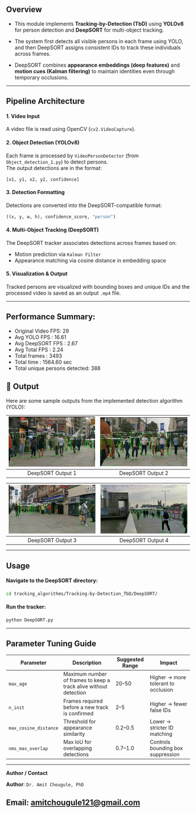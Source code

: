 ## Overview

- This module implements **Tracking-by-Detection (TbD)** using **YOLOv8** for person detection and **DeepSORT** for multi-object tracking.

- The system first detects all visible persons in each frame using YOLO, and then DeepSORT assigns consistent IDs to track these individuals across frames.

- DeepSORT combines **appearance embeddings (deep features)** and **motion cues (Kalman filtering)** to maintain identities even through temporary occlusions.

---

## Pipeline Architecture

#### 1. Video Input
A video file is read using OpenCV (`cv2.VideoCapture`).



#### 2. Object Detection (YOLOv8)
Each frame is processed by `VideoPersonDetector` (from `Object_detection_1.py`) to detect persons.  
The output detections are in the format:
```text
[x1, y1, x2, y2, confidence]
```

#### 3. Detection Formatting
Detections are converted into the DeepSORT-compatible format:
```python
((x, y, w, h), confidence_score, "person")
```

#### 4. Multi-Object Tracking (DeepSORT)
The DeepSORT tracker associates detections across frames based on:
- Motion prediction via `Kalman Filter`  
- Appearance matching via cosine distance in embedding space  

#### 5. Visualization & Output
Tracked persons are visualized with bounding boxes and unique IDs and the processed video is saved as an output `.mp4` file.


---

## Performance Summary:
  - Original Video FPS: 29
  - Avg YOLO FPS     : 16.61
  - Avg DeepSORT FPS : 2.67
  - Avg Total FPS    : 2.24
  - Total frames     : 3493
  - Total time       : 1564.60 sec
  - Total unique persons detected: 388

## 📸 Output

Here are some sample outputs from the implemented detection algorithm (YOLO):

| ![DeepSORT Sample Output 1](../../../Results/Tracking-by-Detection_TbD/DeepSORT/DeepSORT_1.jpg) | ![DeepSORT Sample Output 2](../../../Results/Tracking-by-Detection_TbD/DeepSORT/DeepSORT_2.jpg) |
|:---------------------------------:|:---------------------------------:|
| DeepSORT Output 1 | DeepSORT Output 2 |

| ![DeepSORT Sample Output 3](../../../Results/Tracking-by-Detection_TbD/DeepSORT/DeepSORT_3.jpg) | ![DeepSORT Sample Output 4](../../../Results/Tracking-by-Detection_TbD/DeepSORT/DeepSORT_4.jpg) |
|:---------------------------------:|:---------------------------------:|
| DeepSORT Output 3 | DeepSORT Output 4 |

---

## Usage

#### Navigate to the DeepSORT directory:
```bash
cd tracking_algorithms/Tracking-by-Detection_TbD/DeepSORT/
```

#### Run the tracker:
```bash
python DeepSORT.py
```

---

## Parameter Tuning Guide

| Parameter             | Description                                                      | Suggested Range | Impact                              |
| --------------------- | ---------------------------------------------------------------- | --------------- | ----------------------------------- |
| `max_age`             | Maximum number of frames to keep a track alive without detection | 20–50           | Higher -> more tolerant to occlusion |
| `n_init`              | Frames required before a new track is confirmed                  | 2–5             | Higher -> fewer false IDs            |
| `max_cosine_distance` | Threshold for appearance similarity                              | 0.2–0.5         | Lower -> stricter ID matching        |
| `nms_max_overlap`     | Max IoU for overlapping detections                               | 0.7–1.0         | Controls bounding box suppression   |

---
**Author / Contact**

**Author**: `Dr. Amit Chougule, PhD` 

Email: [amitchougule121@gmail.com](mailto:amitchougule121@gmail.com)
---